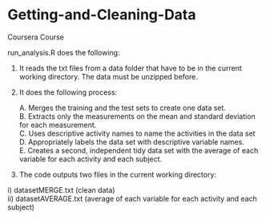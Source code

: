 Getting-and-Cleaning-Data
=========================

Coursera Course

run_analysis.R  does the following:  

1) It reads the txt files from a data folder that have to be in the current working directory. The data must be unzipped before.
  
2) It does the following process:  

    A. Merges the training and the test sets to create one data set.  
    B. Extracts only the measurements on the mean and standard deviation for each measurement.   
    C. Uses descriptive activity names to name the activities in the data set  
    D. Appropriately labels the data set with descriptive variable names.   
    E. Creates a second, independent tidy data set with the average of each variable for each activity and each subject.  
  
3) The code outputs two files in the current working directory:  
  
  i) datasetMERGE.txt (clean data)  
  ii) datasetAVERAGE.txt (average of each variable for each activity and each subject)  
  
